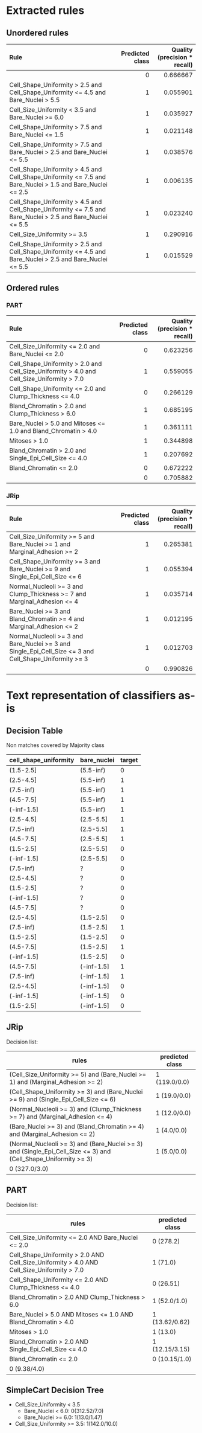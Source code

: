 # Extracted rules

## Unordered rules

| Rule | Predicted class | Quality (precision * recall) |
|:----|----:|----:|
|  | 0 | 0.666667 |
| Cell_Shape_Uniformity > 2.5 and Cell_Shape_Uniformity <= 4.5 and Bare_Nuclei > 5.5 | 1 | 0.055901 |
| Cell_Size_Uniformity < 3.5 and Bare_Nuclei >= 6.0 | 1 | 0.035927 |
| Cell_Shape_Uniformity > 7.5 and Bare_Nuclei <= 1.5 | 1 | 0.021148 |
| Cell_Shape_Uniformity > 7.5 and Bare_Nuclei > 2.5 and Bare_Nuclei <= 5.5 | 1 | 0.038576 |
| Cell_Shape_Uniformity > 4.5 and Cell_Shape_Uniformity <= 7.5 and Bare_Nuclei > 1.5 and Bare_Nuclei <= 2.5 | 1 | 0.006135 |
| Cell_Shape_Uniformity > 4.5 and Cell_Shape_Uniformity <= 7.5 and Bare_Nuclei > 2.5 and Bare_Nuclei <= 5.5 | 1 | 0.023240 |
| Cell_Size_Uniformity >= 3.5 | 1 | 0.290916 |
| Cell_Shape_Uniformity > 2.5 and Cell_Shape_Uniformity <= 4.5 and Bare_Nuclei > 2.5 and Bare_Nuclei <= 5.5 | 1 | 0.015529 |

## Ordered rules

### PART

| Rule | Predicted class | Quality (precision * recall) |
|:----|----:|----:|
| Cell_Size_Uniformity <= 2.0 and Bare_Nuclei <= 2.0 | 0 | 0.623256 |
| Cell_Shape_Uniformity > 2.0 and Cell_Size_Uniformity > 4.0 and Cell_Size_Uniformity > 7.0 | 1 | 0.559055 |
| Cell_Shape_Uniformity <= 2.0 and Clump_Thickness <= 4.0 | 0 | 0.266129 |
| Bland_Chromatin > 2.0 and Clump_Thickness > 6.0 | 1 | 0.685195 |
| Bare_Nuclei > 5.0 and Mitoses <= 1.0 and Bland_Chromatin > 4.0 | 1 | 0.361111 |
| Mitoses > 1.0 | 1 | 0.344898 |
| Bland_Chromatin > 2.0 and Single_Epi_Cell_Size <= 4.0 | 1 | 0.207692 |
| Bland_Chromatin <= 2.0 | 0 | 0.672222 |
|  | 0 | 0.705882 |


### JRip

| Rule | Predicted class | Quality (precision * recall) |
|:----|----:|----:|
| Cell_Size_Uniformity >= 5 and Bare_Nuclei >= 1 and Marginal_Adhesion >= 2 | 1 | 0.265381 |
| Cell_Shape_Uniformity >= 3 and Bare_Nuclei >= 9 and Single_Epi_Cell_Size <= 6 | 1 | 0.055394 |
| Normal_Nucleoli >= 3 and Clump_Thickness >= 7 and Marginal_Adhesion <= 4 | 1 | 0.035714 |
| Bare_Nuclei >= 3 and Bland_Chromatin >= 4 and Marginal_Adhesion <= 2 | 1 | 0.012195 |
| Normal_Nucleoli >= 3 and Bare_Nuclei >= 3 and Single_Epi_Cell_Size <= 3 and Cell_Shape_Uniformity >= 3 | 1 | 0.012703 |
|  | 0 | 0.990826 |


# Text representation of classifiers as-is

## Decision Table

Non matches covered by Majority class

cell_shape_uniformity|bare_nuclei|target
---|---|---
(1.5-2.5]|(5.5-inf)|0
(2.5-4.5]|(5.5-inf)|1
(7.5-inf)|(5.5-inf)|1
(4.5-7.5]|(5.5-inf)|1
(-inf-1.5]|(5.5-inf)|1
(2.5-4.5]|(2.5-5.5]|1
(7.5-inf)|(2.5-5.5]|1
(4.5-7.5]|(2.5-5.5]|1
(1.5-2.5]|(2.5-5.5]|0
(-inf-1.5]|(2.5-5.5]|0
(7.5-inf)|?|0
(2.5-4.5]|?|0
(1.5-2.5]|?|0
(-inf-1.5]|?|0
(4.5-7.5]|?|0
(2.5-4.5]|(1.5-2.5]|0
(7.5-inf)|(1.5-2.5]|1
(1.5-2.5]|(1.5-2.5]|0
(4.5-7.5]|(1.5-2.5]|1
(-inf-1.5]|(1.5-2.5]|0
(4.5-7.5]|(-inf-1.5]|1
(7.5-inf)|(-inf-1.5]|1
(2.5-4.5]|(-inf-1.5]|0
(-inf-1.5]|(-inf-1.5]|0
(1.5-2.5]|(-inf-1.5]|0

## JRip

Decision list:

rules | predicted class
---|---
(Cell_Size_Uniformity >= 5) and (Bare_Nuclei >= 1) and (Marginal_Adhesion >= 2)|1 (119.0/0.0)
(Cell_Shape_Uniformity >= 3) and (Bare_Nuclei >= 9) and (Single_Epi_Cell_Size <= 6)|1 (19.0/0.0)
(Normal_Nucleoli >= 3) and (Clump_Thickness >= 7) and (Marginal_Adhesion <= 4)|1 (12.0/0.0)
(Bare_Nuclei >= 3) and (Bland_Chromatin >= 4) and (Marginal_Adhesion <= 2)|1 (4.0/0.0)
(Normal_Nucleoli >= 3) and (Bare_Nuclei >= 3) and (Single_Epi_Cell_Size <= 3) and (Cell_Shape_Uniformity >= 3)|1 (5.0/0.0)
|0 (327.0/3.0)


## PART

Decision list:

rules | predicted class
---|---
Cell_Size_Uniformity <= 2.0 AND Bare_Nuclei <= 2.0|0 (278.2)
Cell_Shape_Uniformity > 2.0 AND Cell_Size_Uniformity > 4.0 AND Cell_Size_Uniformity > 7.0|1 (71.0)
Cell_Shape_Uniformity <= 2.0 AND Clump_Thickness <= 4.0|0 (26.51)
Bland_Chromatin > 2.0 AND Clump_Thickness > 6.0|1 (52.0/1.0)
Bare_Nuclei > 5.0 AND Mitoses <= 1.0 AND Bland_Chromatin > 4.0|1 (13.62/0.62)
Mitoses > 1.0|1 (13.0)
Bland_Chromatin > 2.0 AND Single_Epi_Cell_Size <= 4.0|1 (12.15/3.15)
Bland_Chromatin <= 2.0|0 (10.15/1.0)
|0 (9.38/4.0)


## SimpleCart Decision Tree

* Cell_Size_Uniformity < 3.5
	* Bare_Nuclei < 6.0: 0(312.52/7.0)
	* Bare_Nuclei >= 6.0: 1(13.0/1.47)
* Cell_Size_Uniformity >= 3.5: 1(142.0/10.0)



